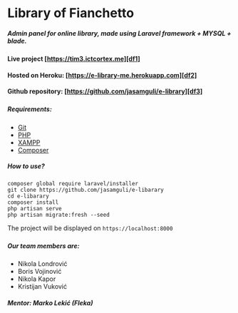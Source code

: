 # Library of Fianchetto
##### Admin panel for online library, made using Laravel framework + MYSQL + blade.
###
#### Live project [https://tim3.ictcortex.me][df1]
#### Hosted on Heroku: [https://e-library-me.herokuapp.com][df2]
#### Github repository: [https://github.com/jasamguli/e-library][df3]
###
##### Requirements:
- [Git][df4]
- [PHP][df5]
- [XAMPP][df6]
- [Composer][df7]

##### How to use?
```
composer global require laravel/installer
git clone https://github.com/jasamguli/e-libarary
cd e-libarary
composer install
php artisan serve
php artisan migrate:fresh --seed
```
The project will be displayed on `https://localhost:8000`
###
##### Our team members are:
- Nikola Londrović
- Boris Vojinović
- Nikola Kapor
- Kristijan Vuković

##### **Mentor: Marko Lekić (Fleka)**
###

[df1]: <https://tim3.ictcortex.me>
[df2]: <https://e-library-me.herokuapp.com>
[df3]: <https://github.com/jasamguli/e-library>
[df4]: <https://git-scm.com/downloads>
[df5]: <https://www.php.net/downloads.php>
[df6]: <https://www.apachefriends.org/download.html>
[df7]: <https://getcomposer.org/download>
   
